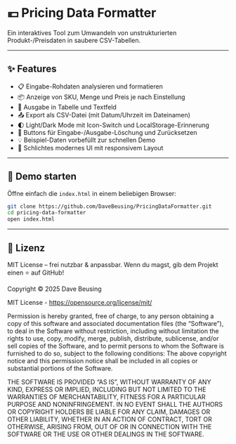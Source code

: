 # 💶 Pricing Data Formatter

Ein interaktives Tool zum Umwandeln von unstrukturierten Produkt-/Preisdaten in saubere CSV-Tabellen.

---

## ✨ Features

- 📋 Eingabe-Rohdaten analysieren und formatieren
- 📦 Anzeige von SKU, Menge und Preis je nach Einstellung
- 📄 Ausgabe in Tabelle und Textfeld
- 📤 Export als CSV-Datei (mit Datum/Uhrzeit im Dateinamen)
- 🌓 Light/Dark Mode mit Icon-Switch und LocalStorage-Erinnerung
- 🧹 Buttons für Eingabe-/Ausgabe-Löschung und Zurücksetzen
- 💡 Beispiel-Daten vorbefüllt zur schnellen Demo
- 🎨 Schlichtes modernes UI mit responsivem Layout

---

## 🚀 Demo starten

Öffne einfach die `index.html` in einem beliebigen Browser:

```bash
git clone https://github.com/DaveBeusing/PricingDataFormatter.git
cd pricing-data-formatter
open index.html
```

---
## 📄 Lizenz
MIT License – frei nutzbar & anpassbar.
Wenn du magst, gib dem Projekt einen ⭐ auf GitHub!

Copyright ©️ 2025 Dave Beusing

MIT License - https://opensource.org/license/mit/

Permission is hereby granted, free of charge, to any person obtaining a copy
of this software and associated documentation files (the “Software”), to deal
in the Software without restriction, including without limitation the rights
to use, copy, modify, merge, publish, distribute, sublicense, and/or sell
copies of the Software, and to permit persons to whom the Software is furnished 
to do so, subject to the following conditions:
The above copyright notice and this permission notice shall be included in all 
copies or substantial portions of the Software.

THE SOFTWARE IS PROVIDED “AS IS”, WITHOUT WARRANTY OF ANY KIND, EXPRESS OR IMPLIED,
INCLUDING BUT NOT LIMITED TO THE WARRANTIES OF MERCHANTABILITY, FITNESS FOR A 
PARTICULAR PURPOSE AND NONINFRINGEMENT. IN NO EVENT SHALL THE AUTHORS OR COPYRIGHT 
HOLDERS BE LIABLE FOR ANY CLAIM, DAMAGES OR OTHER LIABILITY, WHETHER IN AN ACTION 
OF CONTRACT, TORT OR OTHERWISE, ARISING FROM, OUT OF OR IN CONNECTION WITH THE 
SOFTWARE OR THE USE OR OTHER DEALINGS IN THE SOFTWARE.
